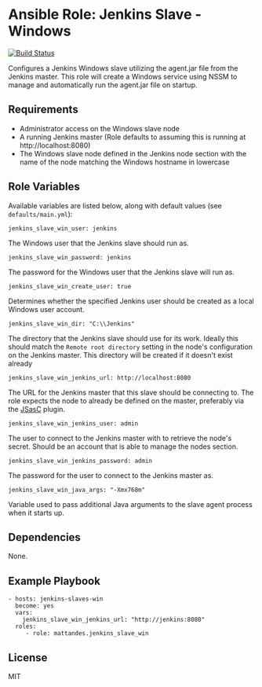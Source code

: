 Ansible Role: Jenkins Slave - Windows
=========

[![Build Status](https://travis-ci.org/mattandes/ansible-role-jenkins_slave_win.svg?branch=master)](https://travis-ci.org/mattandes/ansible-role-jenkins_slave_win)

Configures a Jenkins Windows slave utilizing the agent.jar file from the Jenkins master. This role will create a Windows service using NSSM to manage and automatically run the agent.jar file on startup.

Requirements
------------

* Administrator access on the Windows slave node
* A running Jenkins master (Role defaults to assuming this is running at http://localhost:8080)
* The Windows slave node defined in the Jenkins node section with the name of the node matching the Windows hostname in lowercase

Role Variables
--------------

Available variables are listed below, along with default values (see `defaults/main.yml`):

    jenkins_slave_win_user: jenkins

The Windows user that the Jenkins slave should run as.

    jenkins_slave_win_password: jenkins

The password for the Windows user that the Jenkins slave will run as.

    jenkins_slave_win_create_user: true

Determines whether the specified Jenkins user should be created as a local Windows user account.

    jenkins_slave_win_dir: "C:\\Jenkins"

The directory that the Jenkins slave should use for its work. Ideally this should match the `Remote root directory` setting in the node's configuration on the Jenkins master. This directory will be created if it doesn't exist already

    jenkins_slave_win_jenkins_url: http://localhost:8080

The URL for the Jenkins master that this slave should be connecting to. The role expects the node to already be defined on the master, preferably via the [JSasC](https://github.com/jenkinsci/configuration-as-code-plugin) plugin.

    jenkins_slave_win_jenkins_user: admin

The user to connect to the Jenkins master with to retrieve the node's secret. Should be an account that is able to manage the nodes section.

    jenkins_slave_win_jenkins_password: admin

The password for the user to connect to the Jenkins master as.

    jenkins_slave_win_java_args: "-Xmx768m"

Variable used to pass additional Java arguments to the slave agent process when it starts up.

Dependencies
------------

None.

Example Playbook
----------------

    - hosts: jenkins-slaves-win
      become: yes
      vars:
        jenkins_slave_win_jenkins_url: "http://jenkins:8080"
      roles:
         - role: mattandes.jenkins_slave_win

License
-------

MIT
